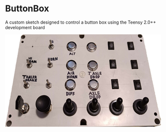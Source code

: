 # ButtonBox
 A custom sketch designed to control a button box using the Teensy 2.0++ development board

<img src="button_box.png" width="600px" height="300px"/>
